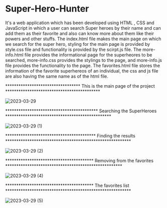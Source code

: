 # Super-Hero-Hunter
It's a web application which has been developed using HTML , CSS and JavaScript in which a user can search Super heroes by their
name and can add them as their favorite and also can know more about them like their powers and other stuffs.
The index.html file makes the main page on which we search for the super hero, styling for the main page is provided by style.css file and functionality
is provided by the scirpt.js file.
The more-info.html file provides the informational page for the superheores to be searched, more-info.css provides the stylings to the page,
and more-info.js file provides the functionality to the page.
The favorites.html file stores the information of the favorite superhereos of an individual, the css and js file are also having
the same name as of the html file.




   ********************************** This is the main page of the project *******************************************
   
![2023-03-29](https://user-images.githubusercontent.com/70721400/228609372-59c22a76-aa26-47a0-a7a3-b59fcc601770.png)



****************************************** Searching the SuperHeroes ************************************************


![2023-03-29 (1)](https://user-images.githubusercontent.com/70721400/228610123-cee8c29f-dcd9-48a7-b76f-3dfbc22e1221.png)




***************************************** Finding the results *********************************************************




![2023-03-29 (2)](https://user-images.githubusercontent.com/70721400/228610438-13b20cb8-199f-4d91-88a6-16b205da264a.png)




**************************************** Removing from the favorites *****************************************************



![2023-03-29 (4)](https://user-images.githubusercontent.com/70721400/228610723-2725ad90-1a99-4fb7-be42-21901de254e1.png)




**************************************** The favorites list *********************************************************




![2023-03-29 (5)](https://user-images.githubusercontent.com/70721400/228610844-a729473f-b00f-4f25-937d-eb3a2e84e37a.png)





